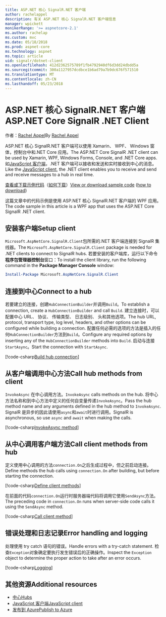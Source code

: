 ```yaml
---
title: ASP.NET 核心 SignalR.NET 客户端
author: rachelappel
description: 有关 ASP.NET 核心 SignalR.NET 客户端信息
manager: wpickett
monikerRange: '>= aspnetcore-2.1'
ms.author: rachelap
ms.custom: mvc
ms.date: 05/18/2018
ms.prod: aspnet-core
ms.technology: aspnet
ms.topic: article
uid: signalr/dotnet-client
ms.openlocfilehash: 412d2362575789f1fb4792940df6d3dd24dbdd5a
ms.sourcegitcommit: 300a1127957dcdbce1b6ad79a7b9dc676f571510
ms.translationtype: MT
ms.contentlocale: zh-CN
ms.lasthandoff: 05/23/2018
---
```

# <a name="aspnet-core-signalr-net-client"></a><span data-ttu-id="67f26-103">ASP.NET 核心 SignalR.NET 客户端</span><span class="sxs-lookup"><span data-stu-id="67f26-103">ASP.NET Core SignalR .NET Client</span></span>

<span data-ttu-id="67f26-104">作者：[Rachel Appel](http://twitter.com/rachelappel)</span><span class="sxs-lookup"><span data-stu-id="67f26-104">By [Rachel Appel](http://twitter.com/rachelappel)</span></span>

<span data-ttu-id="67f26-105">ASP.NET 核心 SignalR.NET 客户端可以使用 Xamarin、 WPF、 Windows 窗体，控制台中和.NET Core 应用。</span><span class="sxs-lookup"><span data-stu-id="67f26-105">The ASP.NET Core SignalR .NET client can be used by Xamarin, WPF, Windows Forms, Console, and .NET Core apps.</span></span> <span data-ttu-id="67f26-106">如[JavaScript 客户端](xref:signalr/javascript-client)，.NET 客户端可以接收和发送和实时接收到中心的消息。</span><span class="sxs-lookup"><span data-stu-id="67f26-106">Like the [JavaScript client](xref:signalr/javascript-client), the .NET client enables you to receive and send and receive messages to a hub in real time.</span></span>

<span data-ttu-id="67f26-107">[查看或下载示例代码](https://github.com/aspnet/Docs/tree/live/aspnetcore/signalr/dotnet-client/sample)（[如何下载](xref:tutorials/index#how-to-download-a-sample)）</span><span class="sxs-lookup"><span data-stu-id="67f26-107">[View or download sample code](https://github.com/aspnet/Docs/tree/live/aspnetcore/signalr/dotnet-client/sample) ([how to download](xref:tutorials/index#how-to-download-a-sample))</span></span>

<span data-ttu-id="67f26-108">这篇文章中的代码示例是使用 ASP.NET 核心 SignalR.NET 客户端的 WPF 应用。</span><span class="sxs-lookup"><span data-stu-id="67f26-108">The code sample in this article is a WPF app that uses the ASP.NET Core SignalR .NET client.</span></span>

## <a name="setup-client"></a><span data-ttu-id="67f26-109">安装客户端</span><span class="sxs-lookup"><span data-stu-id="67f26-109">Setup client</span></span>

<span data-ttu-id="67f26-110">`Microsoft.AspNetCore.SignalR.Client`包所需的.NET 客户端连接到 SignalR 集线器。</span><span class="sxs-lookup"><span data-stu-id="67f26-110">The `Microsoft.AspNetCore.SignalR.Client` package is needed for .NET clients to connect to SignalR hubs.</span></span> <span data-ttu-id="67f26-111">若要安装的客户端库，运行以下命令**程序包管理器控制台**窗口：</span><span class="sxs-lookup"><span data-stu-id="67f26-111">To install the client library, run the following command in the **Package Manager Console** window:</span></span>

```powershell
Install-Package Microsoft.AspNetCore.SignalR.Client
```

## <a name="connect-to-a-hub"></a><span data-ttu-id="67f26-112">连接到中心</span><span class="sxs-lookup"><span data-stu-id="67f26-112">Connect to a hub</span></span>

<span data-ttu-id="67f26-113">若要建立的连接，创建`HubConnectionBuilder`并调用`Build`。</span><span class="sxs-lookup"><span data-stu-id="67f26-113">To establish a connection, create a `HubConnectionBuilder` and call `Build`.</span></span> <span data-ttu-id="67f26-114">建立连接时，可以配置中心 URL、 协议、 传输类型、 日志级别、 头和其他选项。</span><span class="sxs-lookup"><span data-stu-id="67f26-114">The hub URL, protocol, transport type, log level, headers, and other options can be configured while building a connection.</span></span> <span data-ttu-id="67f26-115">配置任何必需的选项的方法是插入的任何`HubConnectionBuilder`方法到`Build`。</span><span class="sxs-lookup"><span data-stu-id="67f26-115">Configure any required options by inserting any of the `HubConnectionBuilder` methods into `Build`.</span></span> <span data-ttu-id="67f26-116">启动与连接`StartAsync`。</span><span class="sxs-lookup"><span data-stu-id="67f26-116">Start the connection with `StartAsync`.</span></span>

[!code-csharp[Build hub connection](dotnet-client/sample/signalrchatclient/MainWindow.xaml.cs?highlight=15-17,33)]

## <a name="call-hub-methods-from-client"></a><span data-ttu-id="67f26-117">从客户端调用中心方法</span><span class="sxs-lookup"><span data-stu-id="67f26-117">Call hub methods from client</span></span>

<span data-ttu-id="67f26-118">`InvokeAsync` 在中心调用方法。</span><span class="sxs-lookup"><span data-stu-id="67f26-118">`InvokeAsync` calls methods on the hub.</span></span> <span data-ttu-id="67f26-119">将中心方法名称和到中心方法中定义的任何自变量传递`InvokeAsync`。</span><span class="sxs-lookup"><span data-stu-id="67f26-119">Pass the hub method name and any arguments defined in the hub method to `InvokeAsync`.</span></span> <span data-ttu-id="67f26-120">SignalR 是异步的因此请使用`async`和`await`时进行调用。</span><span class="sxs-lookup"><span data-stu-id="67f26-120">SignalR is asynchronous, so use `async` and `await` when making the calls.</span></span>

[!code-csharp[InvokeAsync method](dotnet-client/sample/signalrchatclient/MainWindow.xaml.cs?range=48-49)]

## <a name="call-client-methods-from-hub"></a><span data-ttu-id="67f26-121">从中心调用客户端方法</span><span class="sxs-lookup"><span data-stu-id="67f26-121">Call client methods from hub</span></span>

<span data-ttu-id="67f26-122">定义使用中心调用的方法`connection.On`之后生成过程中，但之前启动连接。</span><span class="sxs-lookup"><span data-stu-id="67f26-122">Define methods the hub calls using `connection.On` after building, but before starting the connection.</span></span>

[!code-csharp[Define client methods](dotnet-client/sample/signalrchatclient/MainWindow.xaml.cs?range=22-29)]

<span data-ttu-id="67f26-123">在前面的代码`connection.On`运行时服务器端代码将调用它使用`SendAsync`方法。</span><span class="sxs-lookup"><span data-stu-id="67f26-123">The preceding code in `connection.On` runs when server-side code calls it using the `SendAsync` method.</span></span>

[!code-csharp[Call client method](dotnet-client/sample/signalrchat/hubs/chathub.cs?range=8-11)]

## <a name="error-handling-and-logging"></a><span data-ttu-id="67f26-124">错误处理和日志记录</span><span class="sxs-lookup"><span data-stu-id="67f26-124">Error handling and logging</span></span>

<span data-ttu-id="67f26-125">处理使用 try catch 语句的错误。</span><span class="sxs-lookup"><span data-stu-id="67f26-125">Handle errors with a try-catch statement.</span></span> <span data-ttu-id="67f26-126">检查`Exception`对象确定要执行发生错误后的正确操作。</span><span class="sxs-lookup"><span data-stu-id="67f26-126">Inspect the `Exception` object to determine the proper action to take after an error occurs.</span></span>

[!code-csharp[Logging](dotnet-client/sample/signalrchatclient/MainWindow.xaml.cs?range=46-54)]

## <a name="additional-resources"></a><span data-ttu-id="67f26-127">其他资源</span><span class="sxs-lookup"><span data-stu-id="67f26-127">Additional resources</span></span>

* [<span data-ttu-id="67f26-128">中心</span><span class="sxs-lookup"><span data-stu-id="67f26-128">Hubs</span></span>](xref:signalr/hubs)
* [<span data-ttu-id="67f26-129">JavaScript 客户端</span><span class="sxs-lookup"><span data-stu-id="67f26-129">JavaScript client</span></span>](xref:signalr/javascript-client)
* [<span data-ttu-id="67f26-130">发布到 Azure</span><span class="sxs-lookup"><span data-stu-id="67f26-130">Publish to Azure</span></span>](xref:signalr/publish-to-azure-web-app)